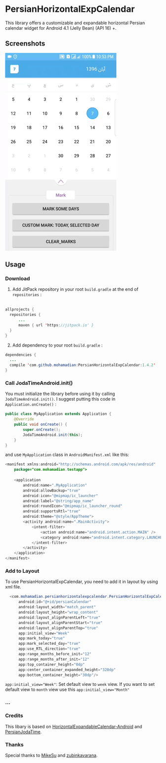 # PersianHorizontalExpCalendar

This library offers a customizable and expandable horizontal Persian calendar widget for Android 4.1 (Jelly Bean) (API 16) +.

## Screenshots
![screenshot ](./screenshot/gif01.gif)

## Usage

### Download

1) Add JitPack repository in your root `build.gradle` at the end of `repositories` :

```java

allprojects {
  repositories {
      ...
      maven { url 'https://jitpack.io' }
  }
}

```
 
2) Add dependency to your root `build.gradle` :

```java
dependencies {
  ...
  compile 'com.github.mohamadian:PersianHorizontalExpCalendar:1.4.2'
}
```

### Call JodaTimeAndroid.init()
You must initialize the library before using it by calling `JodaTimeAndroid.init()`. I suggest putting this code in `Application.onCreate()` :

```java
public class MyApplication extends Application {
    @Override
    public void onCreate() {
        super.onCreate();
        JodaTimeAndroid.init(this);
    }
}
```

and use `MyApplication` class in `AndroidManifest.xml` like this:
```java
<manifest xmlns:android="http://schemas.android.com/apk/res/android"
    package="com.mohamadian.testapp">

    <application
        android:name=".MyApplication"
        android:allowBackup="true"
        android:icon="@mipmap/ic_launcher"
        android:label="@string/app_name"
        android:roundIcon="@mipmap/ic_launcher_round"
        android:supportsRtl="true"
        android:theme="@style/AppTheme">
        <activity android:name=".MainActivity">
            <intent-filter>
                <action android:name="android.intent.action.MAIN" />
                <category android:name="android.intent.category.LAUNCHER" />
            </intent-filter>
        </activity>
    </application>
</manifest>
```

### Add to Layout
To use PersianHorizontalExpCalendar, you need to add it in layout by using xml file.

```java
  <com.mohamadian.persianhorizontalexpcalendar.PersianHorizontalExpCalendar
      android:id="@+id/persianCalendar"
      android:layout_width="match_parent"
      android:layout_height="wrap_content"
      android:layout_alignParentLeft="true"
      android:layout_alignParentStart="true"
      android:layout_alignParentTop="true"
      app:initial_view="Week"
      app:mark_today="true"
      app:mark_selected_day="true"
      app:use_RTL_direction="true"
      app:range_months_before_init="12"
      app:range_months_after_init="12"
      app:top_container_height="0dp"
      app:center_container_expanded_height="320dp"
      app:bottom_container_height="30dp"/>
```

`app:initial_view="Week"`: Set default view to `week` view. If you want to set default view to `month` view use this `app:initial_view="Month"`


### ...

### Credits 
This libary is based on [HorizontalExpandableCalendar-Android](https://github.com/sulo61/HorizontalExpandableCalendar-Android) and [PersianJodaTime](https://github.com/mohamadian/PersianJodaTime).

### Thanks
Special thanks to [MikeSu](https://github.com/sulo61) and [zubinkavarana](https://github.com/zubinkavarana).
